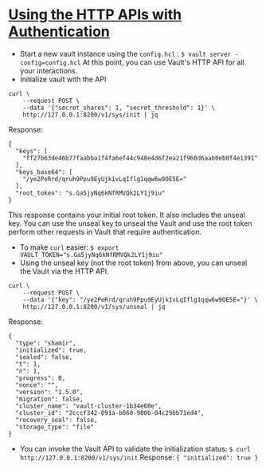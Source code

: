 # [Using the HTTP APIs with Authentication](https://learn.hashicorp.com/tutorials/vault/getting-started-apis?in=vault/getting-started)

* Start a new vault instance using the `config.hcl` : `$ vault server -config=config.hcl` At this point, you can use Vault's HTTP API for all your interactions.
* Initialize vault with the API
```Shell
curl \
    --request POST \
    --data '{"secret_shares": 1, "secret_threshold": 1}' \
    http://127.0.0.1:8200/v1/sys/init | jq
```
Response:
```Shell
{
  "keys": [
    "ff27b63de46b77faabba1f4fa6ef44c948e4d6f2ea21f960d6aab0eb0f4e1391"
  ],
  "keys_base64": [
    "/ye2PeRrd/qruh9Ppu9EyUjk1vLqIflg1qqw6w9OE5E="
  ],
  "root_token": "s.Ga5jyNq6kNfRMVQk2LY1j9iu"
}
```
This response contains your initial root token. It also includes the unseal key. You can use the unseal key to unseal the Vault and use the root token perform other requests in Vault that require authentication.

* To make `curl` easier: `$ export VAULT_TOKEN="s.Ga5jyNq6kNfRMVQk2LY1j9iu"`
* Using the unseal key (not the root token) from above, you can unseal the Vault via the HTTP API.
```Shell
curl \
    --request POST \
    --data '{"key": "/ye2PeRrd/qruh9Ppu9EyUjk1vLqIflg1qqw6w9OE5E="}' \
    http://127.0.0.1:8200/v1/sys/unseal | jq

```
Response:
```Shell
{
  "type": "shamir",
  "initialized": true,
  "sealed": false,
  "t": 1,
  "n": 1,
  "progress": 0,
  "nonce": "",
  "version": "1.5.0",
  "migration": false,
  "cluster_name": "vault-cluster-1b34e68e",
  "cluster_id": "2cccf342-091a-b060-900b-04c29bb71ed4",
  "recovery_seal": false,
  "storage_type": "file"
}
```

* You can invoke the Vault API to validate the initialization status: `$ curl http://127.0.0.1:8200/v1/sys/init`
Response: `{ "initialized": true }`
